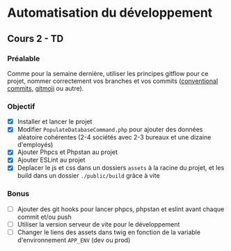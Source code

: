 # Automatisation du développement
## Cours 2 - TD

### Préalable
Comme pour la semaine dernière, utiliser les principes gitflow pour ce projet, nommer correctement vos branches et vos commits ([conventional commits](https://www.conventionalcommits.org/en/v1.0.0/), [gitmoji](https://gitmoji.dev/) ou autre).

### Objectif
- [x] Installer et lancer le projet
- [x] Modifier `PopulateDatabaseCommand.php` pour ajouter des données aléatoire cohérentes (2-4 sociétés avec 2-3 bureaux et une dizaine d'employés) 
- [x] Ajouter Phpcs et Phpstan au projet
- [x] Ajouter ESLint au projet
- [x] Deplacer le js et css dans un dossiers `assets` à la racine du projet, et les build dans un dossier `./public/build` grâce à vite

### Bonus
- [ ] Ajouter des git hooks pour lancer phpcs, phpstan et eslint avant chaque commit et/ou push
- [ ] Utiliser la version serveur de vite pour le développement
- [ ] Changer le liens des assets dans twig en fonction de la variable d'environnement `APP_ENV` (dev ou prod)
